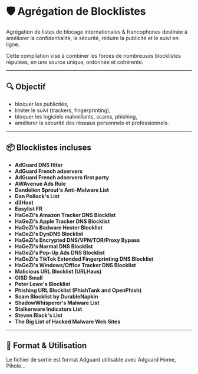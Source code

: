 # 🛡️ Agrégation de Blocklistes

Agrégation de listes de blocage internationales & francophones destinée à améliorer la confidentialité, la sécurité, réduire la publicité et le suivi en ligne.

Cette compilation vise à combiner les forces de nombreuses blocklistes réputées, en une source unique, ordonnée et cohérente.


---


## 🔍 Objectif

- bloquer les publicités,
- limiter le suivi (trackers, fingerprinting),
- bloquer les logiciels malveillants, scams, phishing,
- améliorer la sécurité des réseaux personnels et professionnels.


---


## 📦 Blocklistes incluses

- **AdGuard DNS filter**
- **AdGuard French adservers**
- **AdGuard French adservers first party**
- **AWAvenue Ads Rule**
- **Dandelion Sprout's Anti-Malware List**
- **Dan Pollock's List**
- **d3Host**
- **Easylist FR**
- **HaGeZi's Amazon Tracker DNS Blocklist**
- **HaGeZi's Apple Tracker DNS Blocklist**
- **HaGeZi's Badware Hoster Blocklist**
- **HaGeZi's DynDNS Blocklist**
- **HaGeZi's Encrypted DNS/VPN/TOR/Proxy Bypass**
- **HaGeZi's Normal DNS Blocklist**
- **HaGeZi's Pop-Up Ads DNS Blocklist**
- **HaGeZi's TikTok Extended Fingerprinting DNS Blocklist**
- **HaGeZi's Windows/Office Tracker DNS Blocklist**
- **Malicious URL Blocklist (URLHaus)**
- **OISD Small**
- **Peter Lowe's Blocklist**
- **Phishing URL Blocklist (PhishTank and OpenPhish)**
- **Scam Blocklist by DurableNapkin**
- **ShadowWhisperer's Malware List**
- **Stalkerware Indicators List**
- **Steven Black's List**
- **The Big List of Hacked Malware Web Sites**


---


## 📁 Format & Utilisation

Le fichier de sortie est format Adguard utilisable avec Adguard Home, Pihole...
